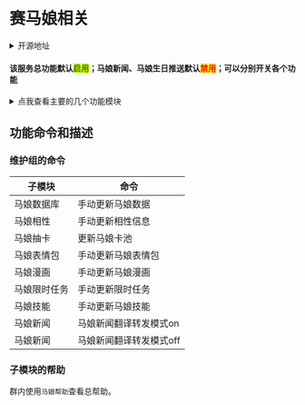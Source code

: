 # 赛马娘相关

<details>

<summary>开源地址</summary>

[https://github.com/azmiao/uma\_plugin](https://github.com/azmiao/uma\_plugin)

</details>

#### 该服务总功能默认<mark style="color:green;">启用</mark>；马娘新闻、马娘生日推送默认<mark style="color:red;">禁用</mark>；可以分别开关各个功能

<details>

<summary>点我查看主要的几个功能模块</summary>

（具体命令请看本页面下方功能命令和描述）

* [马娘新闻播报](https://github.com/azmiao/umamusume\_news)
* [马娘模拟抽卡](https://github.com/azmiao/uma\_gacha)
* 马娘基础数据库
* 支援卡节奏榜
* 相性计算器
* 马娘黄历
* 马娘耐力计算器
* 马娘表情包
* 马娘漫画
* 马娘限时任务
* 马娘技能查询
* 马娘育成目标

</details>

## 功能命令和描述

### 维护组的命令

| 子模块    | 命令            |
| ------ | ------------- |
| 马娘数据库  | 手动更新马娘数据      |
| 马娘相性   | 手动更新相性信息      |
| 马娘抽卡   | 更新马娘卡池        |
| 马娘表情包  | 手动更新马娘表情包     |
| 马娘漫画   | 手动更新马娘漫画      |
| 马娘限时任务 | 手动更新限时任务      |
| 马娘技能   | 手动更新马娘技能      |
| 马娘新闻   | 马娘新闻翻译转发模式on  |
| 马娘新闻   | 马娘新闻翻译转发模式off |

### 子模块的帮助

群内使用`马娘帮助`查看总帮助。

<figure><img src="https://camo.githubusercontent.com/15d741474ed6b7890088a4678aed11f5c1ecbf27c3cd7c26c7bb7d00f18eec1e/68747470733a2f2f696d672e67656a6962612e636f6d2f696d616765732f31343635366661666536633333616337663034323963353732613235313830382e706e67" alt=""><figcaption></figcaption></figure>

<figure><img src="https://camo.githubusercontent.com/35a7b5db317936b899855b2dde4782826277cd426f0201a4a3eb2011278c92c8/68747470733a2f2f696d672e67656a6962612e636f6d2f696d616765732f33616666396239383832393534653366383230363332383434343632376139332e706e67" alt=""><figcaption></figcaption></figure>

<figure><img src="https://camo.githubusercontent.com/570375083d0153cebb33667b93e5ea0f74ef2549983aeb88ec96b939271fdbe2/68747470733a2f2f696d672e67656a6962612e636f6d2f696d616765732f39623031326465376637313032323962656132666137653836376230333162632e706e67" alt=""><figcaption></figcaption></figure>

<figure><img src="https://camo.githubusercontent.com/0928cd35749fac5d511e501207d4ad0c94045d34a6fd0dacf3542902ca4378f1/68747470733a2f2f696d672e67656a6962612e636f6d2f696d616765732f63613165373862316661663861326135386266626536326430346366663234372e706e67" alt=""><figcaption></figcaption></figure>

<figure><img src="https://camo.githubusercontent.com/01774d37ff1f348b8ecf7ef8386c9fcb28be7e81aff89436cb30ed2e485d8202/68747470733a2f2f696d672e67656a6962612e636f6d2f696d616765732f34643061613361323630333633303032626234656461626236383963313431652e706e67" alt=""><figcaption></figcaption></figure>

<figure><img src="https://camo.githubusercontent.com/07d00ed1e4755cb658496c73c91d23ef715c139f4e5e4ad8ee4dc5a864ea3879/68747470733a2f2f696d672e67656a6962612e636f6d2f696d616765732f36336338343931306236313137633765623564386637613730366632666639612e706e67" alt=""><figcaption></figcaption></figure>

<figure><img src="https://camo.githubusercontent.com/48aa3297625ffad057961df1eff12c86d1a947027816448b15fa20f750f14d40/68747470733a2f2f696d672e67656a6962612e636f6d2f696d616765732f39306437366362396163383063376362653064303165303430333935346132392e706e67" alt=""><figcaption></figcaption></figure>

<figure><img src="https://camo.githubusercontent.com/710e0d3d7fb5cb98b1fec64ee2fe7c026fac7fcc19a65ffa43658f1554c031d9/68747470733a2f2f696d672e67656a6962612e636f6d2f696d616765732f38383164316637303130633739623863666363366233646164386331373032382e706e67" alt=""><figcaption></figcaption></figure>

<figure><img src="https://camo.githubusercontent.com/e04d7a65d7da85517b0d187b8d31065c7cd403ee70dbba393449f9424b7c01af/68747470733a2f2f696d672e67656a6962612e636f6d2f696d616765732f32626566323333373732323538326161303636383939323538633863393463302e706e67" alt=""><figcaption></figcaption></figure>

<figure><img src="https://camo.githubusercontent.com/26113e4bb600ead355811488c504132d9eff77bb2b0cf604c817fc819c99eb01/68747470733a2f2f696d672e67656a6962612e636f6d2f696d616765732f39633432396161376265346136663939376232326335346631316564613363362e706e67" alt=""><figcaption></figcaption></figure>

<figure><img src="https://camo.githubusercontent.com/86c038f07d66ac15b2fd54eb9d85afc39f2944e6e37505caa7ce1473f171b0a4/68747470733a2f2f696d672e67656a6962612e636f6d2f696d616765732f35386661646337666261383765383736656136376334633965383963343636382e706e67" alt=""><figcaption></figcaption></figure>
